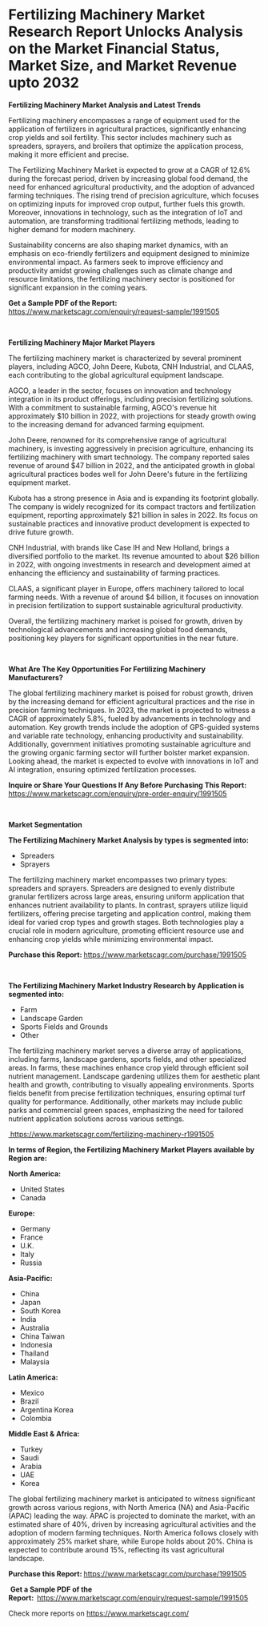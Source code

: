 <p><h1>Fertilizing Machinery Market Research Report Unlocks Analysis on the Market Financial Status, Market Size, and Market Revenue upto 2032</h1></p><p><strong>Fertilizing Machinery Market Analysis and Latest Trends</strong></p>
<p><p>Fertilizing machinery encompasses a range of equipment used for the application of fertilizers in agricultural practices, significantly enhancing crop yields and soil fertility. This sector includes machinery such as spreaders, sprayers, and broilers that optimize the application process, making it more efficient and precise. </p><p>The Fertilizing Machinery Market is expected to grow at a CAGR of 12.6% during the forecast period, driven by increasing global food demand, the need for enhanced agricultural productivity, and the adoption of advanced farming techniques. The rising trend of precision agriculture, which focuses on optimizing inputs for improved crop output, further fuels this growth. Moreover, innovations in technology, such as the integration of IoT and automation, are transforming traditional fertilizing methods, leading to higher demand for modern machinery. </p><p>Sustainability concerns are also shaping market dynamics, with an emphasis on eco-friendly fertilizers and equipment designed to minimize environmental impact. As farmers seek to improve efficiency and productivity amidst growing challenges such as climate change and resource limitations, the fertilizing machinery sector is positioned for significant expansion in the coming years.</p></p>
<p><strong>Get a Sample PDF of the Report:&nbsp;</strong> <a href="https://www.marketscagr.com/enquiry/request-sample/1991505?utm_campaign=2566&utm_medium=2&utm_source=Github&utm_content=ia&utm_term=08042025&utm_id=fertilizing-machinery">https://www.marketscagr.com/enquiry/request-sample/1991505</a></p>
<p>&nbsp;</p>
<p><strong>Fertilizing Machinery Major Market Players</strong></p>
<p><p>The fertilizing machinery market is characterized by several prominent players, including AGCO, John Deere, Kubota, CNH Industrial, and CLAAS, each contributing to the global agricultural equipment landscape.</p><p>AGCO, a leader in the sector, focuses on innovation and technology integration in its product offerings, including precision fertilizing solutions. With a commitment to sustainable farming, AGCO's revenue hit approximately $10 billion in 2022, with projections for steady growth owing to the increasing demand for advanced farming equipment.</p><p>John Deere, renowned for its comprehensive range of agricultural machinery, is investing aggressively in precision agriculture, enhancing its fertilizing machinery with smart technology. The company reported sales revenue of around $47 billion in 2022, and the anticipated growth in global agricultural practices bodes well for John Deere's future in the fertilizing equipment market.</p><p>Kubota has a strong presence in Asia and is expanding its footprint globally. The company is widely recognized for its compact tractors and fertilization equipment, reporting approximately $21 billion in sales in 2022. Its focus on sustainable practices and innovative product development is expected to drive future growth.</p><p>CNH Industrial, with brands like Case IH and New Holland, brings a diversified portfolio to the market. Its revenue amounted to about $26 billion in 2022, with ongoing investments in research and development aimed at enhancing the efficiency and sustainability of farming practices.</p><p>CLAAS, a significant player in Europe, offers machinery tailored to local farming needs. With a revenue of around $4 billion, it focuses on innovation in precision fertilization to support sustainable agricultural productivity.</p><p>Overall, the fertilizing machinery market is poised for growth, driven by technological advancements and increasing global food demands, positioning key players for significant opportunities in the near future.</p></p>
<p>&nbsp;</p>
<p><strong>What Are The Key Opportunities For Fertilizing Machinery Manufacturers?</strong></p>
<p><p>The global fertilizing machinery market is poised for robust growth, driven by the increasing demand for efficient agricultural practices and the rise in precision farming techniques. In 2023, the market is projected to witness a CAGR of approximately 5.8%, fueled by advancements in technology and automation. Key growth trends include the adoption of GPS-guided systems and variable rate technology, enhancing productivity and sustainability. Additionally, government initiatives promoting sustainable agriculture and the growing organic farming sector will further bolster market expansion. Looking ahead, the market is expected to evolve with innovations in IoT and AI integration, ensuring optimized fertilization processes.</p></p>
<p><strong>Inquire or Share Your Questions If Any Before Purchasing This Report:</strong> <a href="https://www.marketscagr.com/enquiry/pre-order-enquiry/1991505?utm_campaign=2566&utm_medium=2&utm_source=Github&utm_content=ia&utm_term=08042025&utm_id=fertilizing-machinery">https://www.marketscagr.com/enquiry/pre-order-enquiry/1991505</a></p>
<p>&nbsp;</p>
<p><strong>Market Segmentation</strong></p>
<p><strong>The Fertilizing Machinery Market Analysis by types is segmented into:</strong></p>
<p><ul><li>Spreaders</li><li>Sprayers</li></ul></p>
<p><p>The fertilizing machinery market encompasses two primary types: spreaders and sprayers. Spreaders are designed to evenly distribute granular fertilizers across large areas, ensuring uniform application that enhances nutrient availability to plants. In contrast, sprayers utilize liquid fertilizers, offering precise targeting and application control, making them ideal for varied crop types and growth stages. Both technologies play a crucial role in modern agriculture, promoting efficient resource use and enhancing crop yields while minimizing environmental impact.</p></p>
<p><strong>Purchase this Report:&nbsp;</strong><a href="https://www.marketscagr.com/purchase/1991505?utm_campaign=2566&utm_medium=2&utm_source=Github&utm_content=ia&utm_term=08042025&utm_id=fertilizing-machinery">https://www.marketscagr.com/purchase/1991505</a></p>
<p>&nbsp;</p>
<p><strong>The Fertilizing Machinery Market Industry Research by Application is segmented into:</strong></p>
<p><ul><li>Farm</li><li>Landscape Garden</li><li>Sports Fields and Grounds</li><li>Other</li></ul></p>
<p><p>The fertilizing machinery market serves a diverse array of applications, including farms, landscape gardens, sports fields, and other specialized areas. In farms, these machines enhance crop yield through efficient soil nutrient management. Landscape gardening utilizes them for aesthetic plant health and growth, contributing to visually appealing environments. Sports fields benefit from precise fertilization techniques, ensuring optimal turf quality for performance. Additionally, other markets may include public parks and commercial green spaces, emphasizing the need for tailored nutrient application solutions across various settings.</p></p>
<p><a href="https://www.marketscagr.com/fertilizing-machinery-r1991505?utm_campaign=2566&utm_medium=2&utm_source=Github&utm_content=ia&utm_term=08042025&utm_id=fertilizing-machinery">&nbsp;https://www.marketscagr.com/fertilizing-machinery-r1991505</a></p>
<p><strong>In terms of Region, the Fertilizing Machinery Market Players available by Region are:</strong></p>
<p>
    <p> <strong> North America: </strong>
        <ul>
            <li>United States</li>
            <li>Canada</li>
        </ul>
        </p> 
    <p> <strong> Europe: </strong>
        <ul>
            <li>Germany</li>
            <li>France</li>
            <li>U.K.</li>
            <li>Italy</li>
            <li>Russia</li>
        </ul>
        </p> 
    <p> <strong> Asia-Pacific: </strong>
        <ul>
            <li>China</li>
            <li>Japan</li>
            <li>South Korea</li>
            <li>India</li>
            <li>Australia</li>
            <li>China Taiwan</li>
            <li>Indonesia</li>
            <li>Thailand</li>
            <li>Malaysia</li>
        </ul>
        </p> 
    <p> <strong> Latin America: </strong>
        <ul>
            <li>Mexico</li>
            <li>Brazil</li>
            <li>Argentina Korea</li>
            <li>Colombia</li>
        </ul>
        </p> 
    <p> <strong> Middle East & Africa: </strong>
        <ul>
            <li>Turkey</li>
            <li>Saudi</li>
            <li>Arabia</li>
            <li>UAE</li>
            <li>Korea</li>
        </ul>
    </p>
    </p>
<p><p>The global fertilizing machinery market is anticipated to witness significant growth across various regions, with North America (NA) and Asia-Pacific (APAC) leading the way. APAC is projected to dominate the market, with an estimated share of 40%, driven by increasing agricultural activities and the adoption of modern farming techniques. North America follows closely with approximately 25% market share, while Europe holds about 20%. China is expected to contribute around 15%, reflecting its vast agricultural landscape.</p></p>
<p><strong>Purchase this Report: </strong><a href="https://www.marketscagr.com/purchase/1991505?utm_campaign=2566&utm_medium=2&utm_source=Github&utm_content=ia&utm_term=08042025&utm_id=fertilizing-machinery">https://www.marketscagr.com/purchase/1991505</a></p>
<p>&nbsp;<strong>Get a Sample PDF of the Report:&nbsp;&nbsp;</strong><a href="https://www.marketscagr.com/enquiry/request-sample/1991505?utm_campaign=2566&utm_medium=2&utm_source=Github&utm_content=ia&utm_term=08042025&utm_id=fertilizing-machinery">https://www.marketscagr.com/enquiry/request-sample/1991505</a></p>
<p><strong></strong></p>
<p>Check more reports on <a href="https://www.marketscagr.com/?utm_campaign=2566&utm_medium=2&utm_source=Github&utm_content=ia&utm_term=08042025&utm_id=fertilizing-machinery">https://www.marketscagr.com/</a></p>
